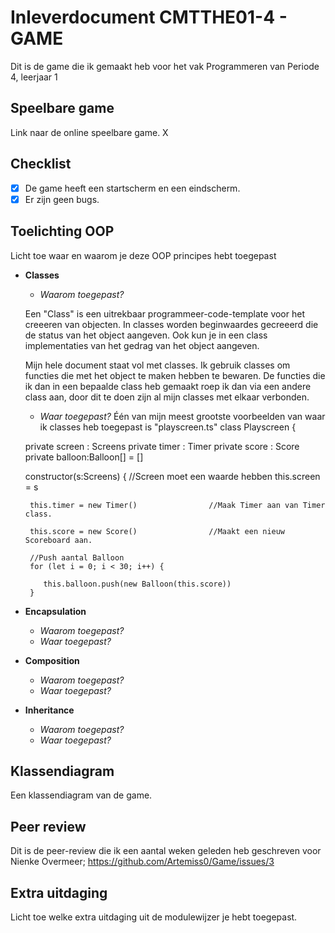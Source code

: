 # Inleverdocument CMTTHE01-4 - GAME

Dit is de game die ik gemaakt heb voor het vak Programmeren van Periode 4, leerjaar 1

## Speelbare game

Link naar de online speelbare game. X

## Checklist

- [x] De game heeft een startscherm en een eindscherm.
- [x] Er zijn geen bugs.

## Toelichting OOP 

Licht toe waar en waarom je deze OOP principes hebt toegepast

 - **Classes**
   - *Waarom toegepast?*
   
   Een "Class" is een uitrekbaar programmeer-code-template voor het creeeren van objecten. In classes worden beginwaardes gecreeerd die de status van het object aangeven. Ook kun je in een class implementaties van het gedrag van het object aangeven. 
   
      Mijn hele document staat vol met classes. Ik gebruik classes om functies die met het object te maken hebben te bewaren. De functies die ik dan in een bepaalde class heb gemaakt roep ik dan via een andere class aan, door dit te doen zijn al mijn classes met elkaar verbonden. 
      
   - *Waar toegepast?*
Één van mijn meest grootste voorbeelden van waar ik classes heb toegepast is "playscreen.ts"
class Playscreen {

    private screen : Screens 
    private timer : Timer
    private score : Score
    private balloon:Balloon[] = []
   

    constructor(s:Screens) {
        //Screen moet een waarde hebben
        this.screen = s
    
        this.timer = new Timer()                //Maak Timer aan van Timer class.
        
        this.score = new Score()                //Maakt een nieuw Scoreboard aan.

        //Push aantal Balloon
        for (let i = 0; i < 30; i++) {
            
           this.balloon.push(new Balloon(this.score))
        }

 - **Encapsulation**
   - *Waarom toegepast?*
   - *Waar toegepast?*
   
 - **Composition**
   - *Waarom toegepast?*
   - *Waar toegepast?*
   
 - **Inheritance**
   - *Waarom toegepast?*
   - *Waar toegepast?*


## Klassendiagram

Een klassendiagram van de game.

## Peer review
Dit is de peer-review die ik een aantal weken geleden heb geschreven voor Nienke Overmeer;
https://github.com/Artemiss0/Game/issues/3

## Extra uitdaging

Licht toe welke extra uitdaging uit de modulewijzer je hebt toegepast.
